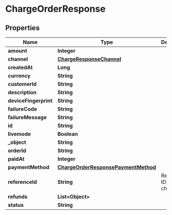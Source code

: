 

# ChargeOrderResponse


## Properties

| Name | Type | Description | Notes |
|------------ | ------------- | ------------- | -------------|
|**amount** | **Integer** |  |  [optional] |
|**channel** | [**ChargeResponseChannel**](ChargeResponseChannel.md) |  |  [optional] |
|**createdAt** | **Long** |  |  [optional] |
|**currency** | **String** |  |  [optional] |
|**customerId** | **String** |  |  [optional] |
|**description** | **String** |  |  [optional] |
|**deviceFingerprint** | **String** |  |  [optional] |
|**failureCode** | **String** |  |  [optional] |
|**failureMessage** | **String** |  |  [optional] |
|**id** | **String** |  |  [optional] |
|**livemode** | **Boolean** |  |  [optional] |
|**_object** | **String** |  |  [optional] |
|**orderId** | **String** |  |  [optional] |
|**paidAt** | **Integer** |  |  [optional] |
|**paymentMethod** | [**ChargeOrderResponsePaymentMethod**](ChargeOrderResponsePaymentMethod.md) |  |  [optional] |
|**referenceId** | **String** | Reference ID of the charge |  [optional] |
|**refunds** | **List&lt;Object&gt;** |  |  [optional] |
|**status** | **String** |  |  [optional] |



